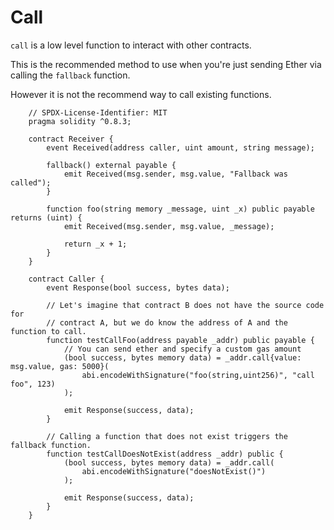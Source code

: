 # Call

`call` is a low level function to interact with other contracts.

This is the recommended method to use when you're just sending Ether via calling the `fallback` function.

However it is not the recommend way to call existing functions.

```
    // SPDX-License-Identifier: MIT
    pragma solidity ^0.8.3;

    contract Receiver {
        event Received(address caller, uint amount, string message);

        fallback() external payable {
            emit Received(msg.sender, msg.value, "Fallback was called");
        }

        function foo(string memory _message, uint _x) public payable returns (uint) {
            emit Received(msg.sender, msg.value, _message);

            return _x + 1;
        }
    }

    contract Caller {
        event Response(bool success, bytes data);

        // Let's imagine that contract B does not have the source code for
        // contract A, but we do know the address of A and the function to call.
        function testCallFoo(address payable _addr) public payable {
            // You can send ether and specify a custom gas amount
            (bool success, bytes memory data) = _addr.call{value: msg.value, gas: 5000}(
                abi.encodeWithSignature("foo(string,uint256)", "call foo", 123)
            );

            emit Response(success, data);
        }

        // Calling a function that does not exist triggers the fallback function.
        function testCallDoesNotExist(address _addr) public {
            (bool success, bytes memory data) = _addr.call(
                abi.encodeWithSignature("doesNotExist()")
            );

            emit Response(success, data);
        }
    }
```